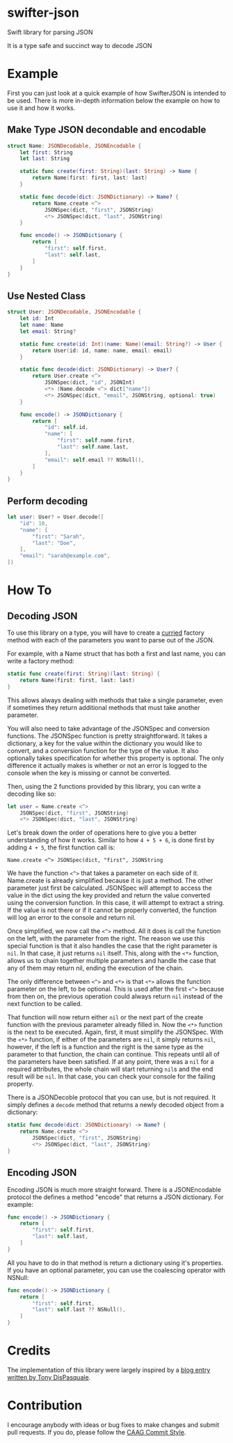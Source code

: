 swifter-json
============

Swift library for parsing JSON

It is a type safe and succinct way to decode JSON

# Example

First you can just look at a quick example of how SwifterJSON is intended
to be used. There is more in-depth information below the example on how to
use it and how it works.

## Make Type JSON decondable and encodable

```swift
struct Name: JSONDecodable, JSONEncodable {
    let first: String
    let last: String

    static func create(first: String)(last: String) -> Name {
        return Name(first: first, last: last)
    }

    static func decode(dict: JSONDictionary) -> Name? {
        return Name.create <^>
            JSONSpec(dict, "first", JSONString)
            <*> JSONSpec(dict, "last", JSONString)
    }

    func encode() -> JSONDictionary {
        return [
            "first": self.first,
            "last": self.last,
        ]
    }
}
```

## Use Nested Class

```swift
struct User: JSONDecodable, JSONEncodable {
    let id: Int
    let name: Name
    let email: String?

    static func create(id: Int)(name: Name)(email: String?) -> User {
        return User(id: id, name: name, email: email)
    }

    static func decode(dict: JSONDictionary) -> User? {
        return User.create <^>
            JSONSpec(dict, "id", JSONInt)
            <*> (Name.decode <^> dict["name"])
            <*> JSONSpec(dict, "email", JSONString, optional: true)
    }

    func encode() -> JSONDictionary {
        return [
            "id": self.id,
            "name": [
                "first": self.name.first,
                "last": self.name.last,
            ],
            "email": self.email ?? NSNull(),
        ]
    }
}
```

## Perform decoding

```swift
let user: User? = User.decode([
    "id": 10,
    "name": [
        "first": "Sarah",
        "last": "Doe",
    ],
    "email": "sarah@example.com",
])
```
# How To

## Decoding JSON

To use this library on a type, you will have to create a
[curried](http://drewag.me/posts/practical-use-for-curried-functions-in-swift)
factory method with each of the parameters you want to parse out of the JSON.

For example, with a Name struct that has both a first and last name, you
can write a factory method:

```swift
static func create(first: String)(last: String) {
    return Name(first: first, last: last)
}
```

This allows always dealing with methods that take a single parameter, even
if sometimes they return additional methods that must take another parameter.

You will also need to take advantage of the JSONSpec and conversion functions.
The JSONSpec function is pretty straightforward. It takes a dictionary, a key
for the value within the dictionary you would like to convert, and a conversion
function for the type of the value. It also optionally takes specification for
whether this property is optional. The only difference it actually makes is
whether or not an error is logged to the console when the key is missing or
cannot be converted.

Then, using the 2 functions provided by this library, you can write a decoding
like so:

```swift
let user = Name.create <^>
    JSONSpec(dict, "first", JSONString)
    <*> JSONSpec(dict, "last", JSONString)
```
Let's break down the order of operations here to give you a better understanding
of how it works. Similar to how `4 + 5 + 6`, is done first by adding `4 + 5`,
the first function call is:

    Name.create <^> JSONSpec(dict, "first", JSONString

We have the function `<^>` that takes a parameter on each side of it. Name.create is
already simplified because it is just a method. The other parameter just first be
calculated. JSONSpec will attempt to access the value in the dict using the key provided
and return the value converted using the conversion function. In this case, it will attempt
to extract a string. If the value is not there or if it cannot be properly converted, the
function will log an error to the console and return nil.

Once simplified, we now call the `<^>` method. All it does is call the function on the
left, with the parameter from the right. The reason we use this special function is that
it also handles the case that the right parameter is `nil`. In that case, it just returns
`nil` itself. This, along with the `<*>` function, allows us to chain together multiple
parameters and handle the case that any of them may return nil, ending the execution of
the chain.

The only difference between `<^>` and `<*>` is that `<*>` allows the function parameter on
the left, to be optional. This is used after the first `<^>` because from then on, the previous
operation could always return `nil` instead of the next function to be called.

That function will now return either `nil` or the next part of the create function with the
previous parameter already filled in. Now the `<*>` function is the next to be executed. Again,
first, it must simplify the JSONSpec. With the `<*>` function, if either of the parameters are
`nil`, it simply returns `nil`, however, if the left is a function and the right is the same type
as the parameter to that function, the chain can continue. This repeats until all of the
parameters have been satisfied. If at any point, there was a `nil` for a required attributes, the
whole chain will start returning `nil`s and the end result will be `nil`. In that case, you can
check your console for the failing property.

There is a JSONDecoble protocol that you can use, but is not required. It simply defines a `decode` method
that returns a newly decoded object from a dictionary:

```swift
static func decode(dict: JSONDictionary) -> Name? {
    return Name.create <^>
        JSONSpec(dict, "first", JSONString)
        <*> JSONSpec(dict, "last", JSONString)
}
```

## Encoding JSON

Encoding JSON is much more straight forward. There is a JSONEncodable protocol the defines a
method "encode" that returns a JSON dictionary. For example:

```swift
func encode() -> JSONDictionary {
    return [
        "first": self.first,
        "last": self.last,
    ]
}
```

All you have to do in that method is return a dictionary using it's properties. If you have
an optional parameter, you can use the coalescing operator with NSNull:

```swift
func encode() -> JSONDictionary {
    return [
        "first": self.first,
        "last": self.last ?? NSNull(),
    ]
}
```

Credits
============

The implementation of this library were largely inspired by a [blog entry written by Tony DisPasquale](http://robots.thoughtbot.com/efficient-json-in-swift-with-functional-concepts-and-generics).

Contribution
=============

I encourage anybody with ideas or bug fixes to make changes and submit pull requests. If you do, please follow the [CAAG Commit Style](http://drewag.me/posts/changes-at-a-glance?source=github).
